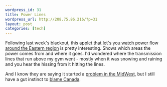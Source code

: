 ```yaml
--- 
wordpress_id: 31
title: Power Lines
wordpress_url: http://208.75.86.216/?p=31
layout: post
categories: [tech]
---
```

Following last week's blackout, this <a href="http://powerworld.tech.com/Java/Eastern/">applet that let's you watch power flow around the Eastern region</a> is pretty interesting. Shows which areas the power comes from and where it goes. I'd wondered where the transmission lines that run above my gym went - mostly when it was snowing and raining and you hear the hissing from it hitting the lines.

And I know they are saying it started a <a href="http://www.nytimes.com/2003/08/18/national/18GRID.html">problem in the MidWest</a>, but I still have a gut instinct to <a href="http://www.google.com/search?q=%22blame+canada%22">blame Canada</a>.
